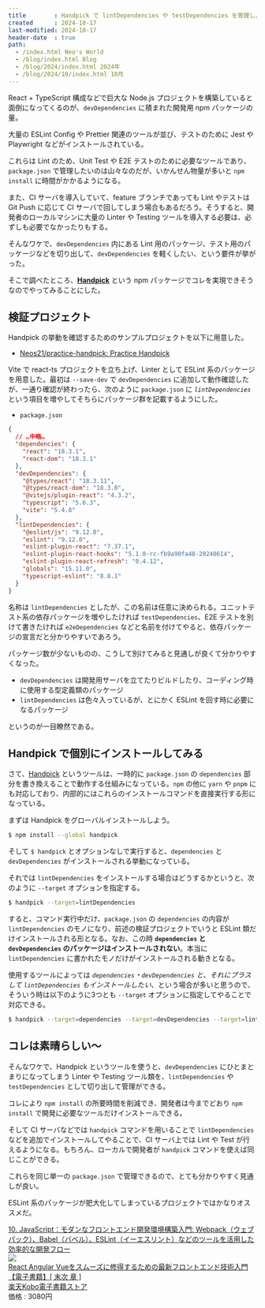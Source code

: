 ```yaml
---
title        : Handpick で lintDependencies や testDependencies を管理しよう！
created      : 2024-10-17
last-modified: 2024-10-17
header-date  : true
path:
  - /index.html Neo's World
  - /blog/index.html Blog
  - /blog/2024/index.html 2024年
  - /blog/2024/10/index.html 10月
---
```


React + TypeScript 構成などで巨大な Node.js プロジェクトを構築していると面倒になってくるのが、`devDependencies` に積まれた開発用 npm パッケージの量。

大量の ESLint Config や Prettier 関連のツールが並び、テストのために Jest や Playwright などがインストールされている。

これらは Lint のため、Unit Test や E2E テストのために必要なツールであり、`package.json` で管理したいのは山々なのだが、いかんせん物量が多いと `npm install` に時間がかかるようになる。

また、CI サーバを導入していて、feature ブランチであっても Lint やテストは Git Push に応じて CI サーバで回してしまう場合もあるだろう。そうすると、開発者のローカルマシンに大量の Linter や Testing ツールを導入する必要は、必ずしも必要でなかったりもする。

そんなワケで、`devDependencies` 内にある Lint 用のパッケージ、テスト用のパッケージなどを切り出して、`devDependencies` を軽くしたい、という要件が挙がった。

そこで調べたところ、**[Handpick](https://github.com/henryruhs/handpick)** という npm パッケージでコレを実現できそうなのでやってみることにした。

## 検証プロジェクト

Handpick の挙動を確認するためのサンプルプロジェクトを以下に用意した。

- [Neos21/practice-handpick: Practice Handpick](https://github.com/Neos21/practice-handpick)

Vite で react-ts プロジェクトを立ち上げ、Linter として ESLint 系のパッケージを用意した。最初は `--save-dev` で `devDependencies` に追加して動作確認したが、一通り確認が終わったら、次のように `package.json` に *`lintDependencies`* という項目を増やしてそちらにパッケージ群を記載するようにした。

- `package.json`

```json
{
  // …中略…
  "dependencies": {
    "react": "18.3.1",
    "react-dom": "18.3.1"
  },
  "devDependencies": {
    "@types/react": "18.3.11",
    "@types/react-dom": "18.3.0",
    "@vitejs/plugin-react": "4.3.2",
    "typescript": "5.6.3",
    "vite": "5.4.8"
  },
  "lintDependencies": {
    "@eslint/js": "9.12.0",
    "eslint": "9.12.0",
    "eslint-plugin-react": "7.37.1",
    "eslint-plugin-react-hooks": "5.1.0-rc-fb9a90fa48-20240614",
    "eslint-plugin-react-refresh": "0.4.12",
    "globals": "15.11.0",
    "typescript-eslint": "8.8.1"
  }
}
```

名称は `lintDependencies` としたが、この名前は任意に決められる。ユニットテスト系の依存パッケージを増やしたければ `testDependencies`、E2E テストを別けて書きたければ `e2eDependencies` などと名前を付けてやると、依存パッケージの宣言だと分かりやすいであろう。

パッケージ数が少ないものの、こうして別けてみると見通しが良くて分かりやすくなった。

- `devDependencies` は開発用サーバを立てたりビルドしたり、コーディング時に使用する型定義類のパッケージ
- `lintDependencies` は色々入っているが、とにかく ESLint を回す時に必要になるパッケージ

というのが一目瞭然である。

## Handpick で個別にインストールしてみる

さて、[Handpick](https://github.com/henryruhs/handpick) というツールは、一時的に `package.json` の `dependencies` 部分を書き換えることで動作する仕組みになっている。`npm` の他に `yarn` や `pnpm` にも対応しており、内部的にはこれらのインストールコマンドを直接実行する形になっている。

まずは Handpick をグローバルインストールしよう。

```bash
$ npm install --global handpick
```

そして `$ handpick` とオプションなしで実行すると、`dependencies` と `devDependencies` がインストールされる挙動になっている。

それでは `lintDependencies` をインストールする場合はどうするかというと、次のように `--target` オプションを指定する。

```bash
$ handpick --target=lintDependencies
```

すると、コマンド実行中だけ、`package.json` の `dependencies` の内容が `lintDependencies` のモノになり、前述の検証プロジェクトでいうと ESLint 類だけインストールされる形となる。なお、この時 **`dependencies` と `devDependencies` のパッケージはインストールされない**。本当に `lintDependencies` に書かれたモノだけがインストールされる動きとなる。

使用するツールによっては *`dependencies`・`devDependencies` と、それにプラスして `lintDependencies` もインストールしたい*、という場合が多いと思うので、そういう時は以下のように3つとも `--target` オプションに指定してやることで対応できる。

```bash
$ handpick --target=dependencies --target=devDependencies --target=lintDependencies
```

## コレは素晴らしい～

そんなワケで、Handpick というツールを使うと、`devDependencies` にひとまとまりになってしまう Linter や Testing ツール類を、`lintDependencies` や `testDependencies` として切り出して管理ができる。

コレにより `npm install` の所要時間を削減でき、開発者は今までどおり `npm install` で開発に必要なツールだけインストールできる。

そして CI サーバなどでは `handpick` コマンドを用いることで `lintDependencies` などを追加でインストールしてやることで、CI サーバ上では Lint や Test が行えるようになる。もちろん、ローカルで開発者が `handpick` コマンドを使えば同じことができる。

これらを同じ単一の `package.json` で管理できるので、とても分かりやすく見通しが良い。

ESLint 系のパッケージが肥大化してしまっているプロジェクトではかなりオススメだ。

<div class="ad-amazon">
  <div class="ad-amazon-info">
    <div class="ad-amazon-title">
      <a href="https://www.amazon.co.jp/dp/B0CQBFS9DM?&linkCode=ll1&tag=neos21-22&linkId=c27057e20c5a8b43887673e4b78a55e5&language=ja_JP&ref_=as_li_ss_tl">10. JavaScript：モダンなフロントエンド開発環境構築入門: Webpack（ウェブパック）、Babel（バベル）、ESLint（イーエスリント）などのツールを活用した効率的な開発フロー</a>
    </div>
  </div>
</div>

<div class="ad-rakuten">
  <div class="ad-rakuten-image">
    <a href="https://hb.afl.rakuten.co.jp/hgc/g00reb42.waxycf23.g00reb42.waxyd080/?pc=https%3A%2F%2Fitem.rakuten.co.jp%2Frakutenkobo-ebooks%2Fcd01eece8d213cdca60be7c05a41ca88%2F&amp;m=http%3A%2F%2Fm.rakuten.co.jp%2Frakutenkobo-ebooks%2Fi%2F20680744%2F&amp;rafcid=wsc_i_is_1051972513434300252">
      <img src="https://thumbnail.image.rakuten.co.jp/@0_mall/rakutenkobo-ebooks/cabinet/1100/2000010661100.jpg?_ex=128x128">
    </a>
  </div>
  <div class="ad-rakuten-info">
    <div class="ad-rakuten-title">
      <a href="https://hb.afl.rakuten.co.jp/hgc/g00reb42.waxycf23.g00reb42.waxyd080/?pc=https%3A%2F%2Fitem.rakuten.co.jp%2Frakutenkobo-ebooks%2Fcd01eece8d213cdca60be7c05a41ca88%2F&amp;m=http%3A%2F%2Fm.rakuten.co.jp%2Frakutenkobo-ebooks%2Fi%2F20680744%2F&amp;rafcid=wsc_i_is_1051972513434300252">React Angular Vueをスムーズに修得するための最新フロントエンド技術入門【電子書籍】[ 末次 章 ]</a>
    </div>
    <div class="ad-rakuten-shop">
      <a href="https://hb.afl.rakuten.co.jp/hgc/g00reb42.waxycf23.g00reb42.waxyd080/?pc=https%3A%2F%2Fwww.rakuten.co.jp%2Frakutenkobo-ebooks%2F&amp;m=http%3A%2F%2Fm.rakuten.co.jp%2Frakutenkobo-ebooks%2F&amp;rafcid=wsc_i_is_1051972513434300252">楽天Kobo電子書籍ストア</a>
    </div>
    <div class="ad-rakuten-price">価格 : 3080円</div>
  </div>
</div>

